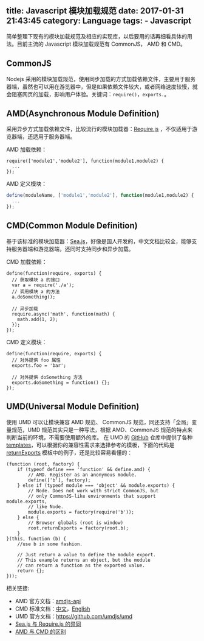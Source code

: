 title: Javascript 模块加载规范
date: 2017-01-31 21:43:45
category: Language
tags:
    - Javascript
---

简单整理下现有的模块加载规范及相应的实现库，以后要用的话再细看具体的用法。目前主流的 Javascript 模块加载规范有 CommonJS， AMD 和 CMD。

## CommonJS
Nodejs 采用的模块加载规范，使用同步加载的方式加载依赖文件，主要用于服务器端，虽然也可以用在游览器中，但是如果依赖文件较大，或者网络速度较慢，就会阻塞网页的加载，影响用户体验。关键词：`require()`，`exports.`。

## AMD(Asynchronous Module Definition)
采用异步方式加载依赖文件，比较流行的模块加载器：[Require.js](http://requirejs.org/) ，不仅适用于游览器端，还适用于服务器端。

AMD 加载依赖：
```
require(['module1','module2'], function(module1,module2) {
  ...
});
```

AMD 定义模块：
```javascript
define(moduleName, ['module1','module2'], function(module1,module2) {
  ...
});
```

## CMD(Common Module Definition)
基于该标准的模块加载器：[Sea.js](http://seajs.org/docs/)，好像是国人开发的，中文文档比较全，能够支持服务器端和游览器端，还同时支持同步和异步加载。

CMD 加载依赖：
```
define(function(require, exports) {
  // 获取模块 a 的接口
  var a = require('./a');
  // 调用模块 a 的方法
  a.doSomething();

  // 异步加载
  require.async('math', function(math) {
    math.add(1, 2);
  });
});
```

CMD 定义模块：
```
define(function(require, exports) {
  // 对外提供 foo 属性
  exports.foo = 'bar';

  // 对外提供 doSomething 方法
  exports.doSomething = function() {};
});
```

## UMD(Universal Module Definition)
使用 UMD 可以让模块兼容 AMD 规范、 CommonJS 规范，同还支持「全局」变量规范，UMD 规范其实只是一种写法，根据 AMD、CommonJS 规范的特点来判断当前的环境，不需要使用额外的库。
在 UMD 的 [GitHub](https://github.com/umdjs/umd) 仓库中提供了各种 [templates](https://github.com/umdjs/umd/tree/master/templates)，可以根据你的兼容性需求来选择参考的模板，下面的代码是 [returnExports](https://github.com/umdjs/umd/blob/master/templates/returnExports.js) 模板中的例子，还是比较容易看懂的：
```
(function (root, factory) {
    if (typeof define === 'function' && define.amd) {
        // AMD. Register as an anonymous module.
        define(['b'], factory);
    } else if (typeof module === 'object' && module.exports) {
        // Node. Does not work with strict CommonJS, but
        // only CommonJS-like environments that support module.exports,
        // like Node.
        module.exports = factory(require('b'));
    } else {
        // Browser globals (root is window)
        root.returnExports = factory(root.b);
    }
}(this, function (b) {
    //use b in some fashion.

    // Just return a value to define the module export.
    // This example returns an object, but the module
    // can return a function as the exported value.
    return {};
}));
```

相关链接:
- AMD 官方文档：[amdjs-api](https://github.com/amdjs/amdjs-api/wiki/AMD)
- CMD 标准文档：[中文](https://github.com/seajs/seajs/issues/242)，[English](https://github.com/cmdjs/specification/blob/master/draft/module.md)
- UMD 官方文档：https://github.com/umdjs/umd
- [Sea.js 与 Require.js 的异同](https://github.com/seajs/seajs/issues/277)
- [AMD 与 CMD 的区别](https://www.zhihu.com/question/20351507)
